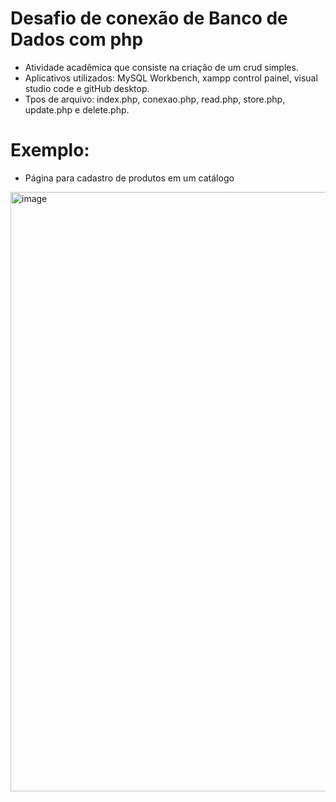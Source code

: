 # Desafio de conexão de Banco de Dados com php

- Atividade acadêmica que consiste na criação de um crud simples.
- Aplicativos utilizados: MySQL Workbench, xampp control painel, visual studio code e gitHub desktop.
- Tpos de arquivo: index.php, conexao.php, read.php, store.php, update.php e delete.php.

# Exemplo:
- Página para cadastro de produtos em um catálogo
<img width="959" alt="image" src="https://github.com/user-attachments/assets/76560487-3502-4110-ad03-f1ab80c01033">
